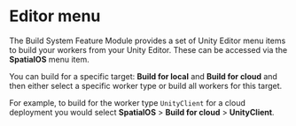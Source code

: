 # Editor menu

The Build System Feature Module provides a set of Unity Editor menu items to build your workers from your Unity Editor. These can be accessed via the **SpatialOS** menu item.

You can build for a specific target: **Build for local** and **Build for cloud** and then either select a specific worker type or build all workers for this target.

For example, to build for the worker type `UnityClient` for a cloud deployment you would select **SpatialOS** > **Build for cloud** > **UnityClient**.
